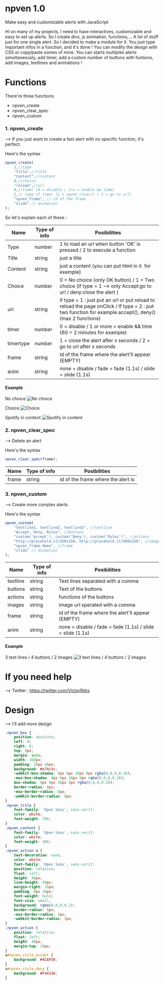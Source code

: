 # npven 1.0
Make easy and customizable alerts with JavaScript

*Hi*
on many of my projects, I need to have interactives, customizable and easy to set up alerts. So I create divs, js animation, functions,... A lot of stuff just for one single alert. So I decided to make a module for it. You just type important infos in a function, and it's done ! You can modify the design with CSS or copy/paste somes of mine. You can starts multiples alerts simultaneously, add timer, add a custom number of buttons with funtions, add images, textlines and animations !

# Functions

There're three functions

  - npven_create
  - npven_clear_spec
  - npven_custom

### 1. npven_create

--> If you just want to create a fast alert with no specific function, it's perfect.

Here's the syntax
```javascript
npven_create(
	1,//type
	"Title",//title
	"Content",//content
	0,//choice
	"reload",//url
	0,//timer (0 = disable / 1<= = enable && time)
	2,// type of timer (1 = npven_clear() / 2 = go to url)
	"npven_frame", // id of the frame
	"slide" // animation
);
```
So let's explain each of these :

| Name  | Type of info | Posibilities |
| ------------- | ------------- | ------------- |
| Type  | number | 1 to load an url when button 'OK' is pressed / 2 to execute a function |
| Title | string | just a title |
| Content | string | just a content (you can put html in it <img> for exemple)  |
| Choice | number | 0 = No choice (only OK button) / 1 = Two choice (if type = 1 --> only Accept:go to url / deny:close the alert ) |
| url | string | if type = 1 : just put an url or put reload to reload the page onClick / If type = 2 : put two function for example accept(), deny() (max 2 functions) |
| timer | number | 0 = disable / 1 or more = enable && time (60 = 2 minutes for example)  |
| timertype | number | 1 = close the alert after x seconds / 2 = go to url after x seconds |
| frame | string | id of the frame where the alert'll appear (EMPTY) |
| anim | string | none = disable / fade = fade (1.1s) / slide = slide (1.1s) |

#### Example

No choice
![No choice](http://i.imgur.com/xn3GBOQ.png)

Choice
![Choice](http://i.imgur.com/iDuALNC.png)

Spotify in content
![Spotify in content](http://i.imgur.com/eYkZjhN.png)


### 2. npven_clear_spec

--> Delete an alert

Here's the syntax
```javascript
npven_clear_spec(frame);
```


| Name  | Type of info | Posibilities |
| ------------- | ------------- | ------------- |
| frame  | string  |  id of the frame where the alert is


### 3. npven_custom
--> Create more complex alerts

Here's the syntax
```javascript
npven_custom(
	"textline1, textline2, textline3", //textline
	"Accept, Deny, Rules", //buttons
	"custom('Accept'), custom('Deny'), custom('Rules')", //actions
	"http://placehold.it/350x150, http://placehold.it/900x250", //images
	"npven_frame_demo", //frame
	"slide" // animation
);
```


| Name  | Type of info | Posibilities |
| ------------- | ------------- | ------------- |
| textline  | string  |  Text lines separated with a comma |
| buttons  | string  |  Text of the buttons |
| actions  | string  |  functions of the buttons |
| images  | string  |  image url sperated with a comma |
| frame  | string  |  id of the frame where the alert'll appear (EMPTY) |
| anim  | string  |  none = disable / fade = fade (1.1s) / slide = slide (1.1s) |

#### Example

3 text lines / 4 buttons / 2 images
![3 text lines / 4 buttons / 2 images](http://i.imgur.com/ivV2v8n.png)

# If you need help 

--> Twitter : https://twitter.com/VictorRijks


# Design

--> I'll add more design

```css
.npven_box {
    position: absolute;
    left: 0;
    right: 0;
    top: 8px;
    margin: auto;
    width: 360px;
    padding: 20px 40px;
    background: #e74c3c;
    -webkit-box-shadow: 0px 0px 38px 0px rgba(0,0,0,0.26);
    -moz-box-shadow: 0px 0px 38px 0px rgba(0,0,0,0.26);
    box-shadow: 0px 0px 38px 0px rgba(0,0,0,0.26);
    border-radius: 8px;
    -moz-border-radius: 8px;
    -webkit-border-radius: 8px;
}
.npven_title {
    font-family: 'Open Sans', sans-serif;
    color: white;
    font-weight: 700;
}
.npven_content {
    font-family: 'Open Sans', sans-serif;
    color: white;
    font-weight: 400;
}
.npven_action a {
    text-decoration: none;
    color: white;
    font-family: 'Open Sans', sans-serif;
    position: relative;
    float: left;
    height: 40px;
    line-height: 40px;
    margin-right: 10px;
    padding: 0px 18px;
    font-weight: bold;
    font-size: small;
    background: rgba(0,0,0,0.2);
    border-radius: 8px;
    -moz-border-radius: 3px;
    -webkit-border-radius: 3px;
}
.npven_action {
    position: relative;
    float: left;
    height: 40px;
    margin-top: 10px;
}
a#npven_style_accept {
    background: #4CAF50;
}
a#npven_style_deny {
    background: #F44336;
}
```


